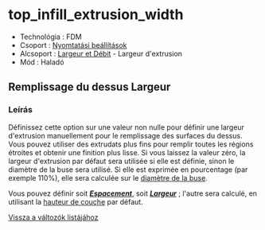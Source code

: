 # top\_infill\_extrusion\_width

* Technológia : FDM
* Csoport : [Nyomtatási beállítások](../../konfig/print_settings.md)
* Alcsoport : [Largeur et Débit](../../beallitasok/print_settings.md#largeur-et-débit) - Largeur d'extrusion
* Mód : Haladó

## Remplissage du dessus Largeur

### Leírás

Définissez cette option sur une valeur non nulle pour définir une largeur d'extrusion manuellement pour le remplissage des surfaces du dessus. Vous pouvez utiliser des extrudats plus fins pour remplir toutes les régions étroites et obtenir une finition plus lisse. Si vous laissez la valeur zéro, la largeur d'extrusion par défaut sera utilisée si elle est définie, sinon le diamètre de la buse sera utilisé. Si elle est exprimée en pourcentage \(par exemple 110%\), elle sera calculée sur le [diamètre de la buse](nozzle_diameter.md).

Vous pouvez définir soit [_**Espacement**_](top_infill_extrusion_spacing.md), soit [_**Largeur**_](top_infill_extrusion_width.md) ; l'autre sera calculé, en utilisant la [hauteur de couche](layer_height.md) par défaut.

[Vissza a változók listájához](/)

